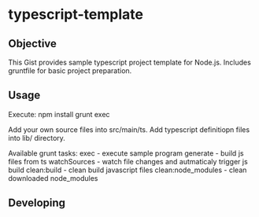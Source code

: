 # typescript-template

## Objective
This Gist provides sample typescript project template for Node.js.
Includes gruntfile for basic project preparation.

## Usage
Execute:
 npm install
 grunt exec

Add your own source files into src/main/ts.
Add typescript definitiopn files into lib/ directory.

Available grunt tasks:
 exec - execute sample program
 generate - build js files from ts
 watchSources - watch file changes and autmaticaly trigger js build
 clean:build - clean build javascript files
 clean:node_modules - clean downloaded node_modules
 

## Developing

